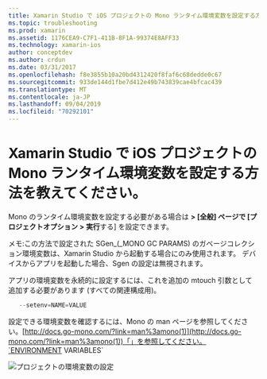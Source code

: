 ```yaml
---
title: Xamarin Studio で iOS プロジェクトの Mono ランタイム環境変数を設定する方法を教えてください。
ms.topic: troubleshooting
ms.prod: xamarin
ms.assetid: 1176CEA9-C7F1-411B-8F1A-99374E8AFF33
ms.technology: xamarin-ios
author: conceptdev
ms.author: crdun
ms.date: 03/31/2017
ms.openlocfilehash: f8e3855b10a20bd4312420f8faf6c68dedde0c67
ms.sourcegitcommit: 933de144d1fbe7d412e49b743839cae4bfcac439
ms.translationtype: MT
ms.contentlocale: ja-JP
ms.lasthandoff: 09/04/2019
ms.locfileid: "70292101"
---
```

# <a name="how-do-i-set-mono-runtime-environment-variables-for-ios-projects-in-xamarin-studio"></a>Xamarin Studio で iOS プロジェクトの Mono ランタイム環境変数を設定する方法を教えてください。

Mono のランタイム環境変数を設定する必要がある場合は **> [全般] ページで [プロジェクトオプション > 実行**する] を設定できます。

メモ:この方法で設定された SGen\_(\_MONO GC PARAMS) のガベージコレクション環境変数は、Xamarin Studio から起動する場合にのみ使用されます。 デバイスからアプリを起動した場合、Sgen の設定は無視されます。 

アプリの環境変数を永続的に設定するには、これを追加の mtouch 引数として追加する必要があります (すべての関連構成用)。

```csharp
   --setenv=NAME=VALUE
```

設定できる環境変数を確認するには、Mono の man ページを参照してください。[http://docs.go-mono.com/?link=man%3amono(1)](http://docs.go-mono.com/?link=man%3amono(1))「」を参照してください。`ENVIRONMENT VARIABLES`

![](xs-mono-runtime-images/environment-variables.jpg "プロジェクトの環境変数の設定")
